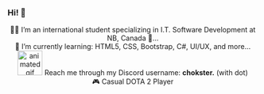 ### Hi! 👋

<div align="center">

🧑‍💻 I’m an international student specializing in I.T. Software Development at NB, Canada 🍁...  
🌱 I’m currently learning: HTML5, CSS, Bootstrap, C#, UI/UX, and more...  
<img src="https://user-images.githubusercontent.com/74038190/235294015-47144047-25ab-417c-af1b-6746820a20ff.gif" width="50" alt="animated gif"> Reach me through my Discord username: <b>chokster.</b> (with dot)  
🎮 Casual DOTA 2 Player

</div>
